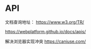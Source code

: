 # API

文档查询地址： https://www.w3.org/TR/

https://webplatform.github.io/docs/apis/

解决浏览器实现冲突
https://caniuse.com/
